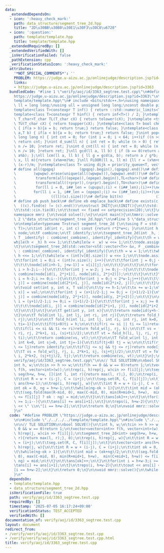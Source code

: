 ```yaml
---
data:
  _extendedDependsOn:
  - icon: ':heavy_check_mark:'
    path: data_structure/segment_tree_2d.hpp
    title: "2D\u30BB\u30B0\u30E1\u30F3\u30C8\u6728"
  - icon: ':question:'
    path: template/template.hpp
    title: template/template.hpp
  _extendedRequiredBy: []
  _extendedVerifiedWith: []
  _isVerificationFailed: false
  _pathExtension: cpp
  _verificationStatusIcon: ':heavy_check_mark:'
  attributes:
    '*NOT_SPECIAL_COMMENTS*': ''
    PROBLEM: https://judge.u-aizu.ac.jp/onlinejudge/description.jsp?id=3363
    links:
    - https://judge.u-aizu.ac.jp/onlinejudge/description.jsp?id=3363
  bundledCode: "#line 1 \"verify/aoj/id/3363_segtree.test.cpp\"\n#define PROBLEM \"\
    https://judge.u-aizu.ac.jp/onlinejudge/description.jsp?id=3363\"\n\n#line 1 \"\
    template/template.hpp\"\n# include <bits/stdc++.h>\nusing namespace std;\nusing\
    \ ll = long long;\nusing ull = unsigned long long;\nconst double pi = acos(-1);\n\
    template<class T>constexpr T inf() { return ::std::numeric_limits<T>::max(); }\n\
    template<class T>constexpr T hinf() { return inf<T>() / 2; }\ntemplate <typename\
    \ T_char>T_char TL(T_char cX) { return tolower(cX); }\ntemplate <typename T_char>T_char\
    \ TU(T_char cX) { return toupper(cX); }\ntemplate<class T> bool chmin(T& a,T b)\
    \ { if(a > b){a = b; return true;} return false; }\ntemplate<class T> bool chmax(T&\
    \ a,T b) { if(a < b){a = b; return true;} return false; }\nint popcnt(unsigned\
    \ long long n) { int cnt = 0; for (int i = 0; i < 64; i++)if ((n >> i) & 1)cnt++;\
    \ return cnt; }\nint d_sum(ll n) { int ret = 0; while (n > 0) { ret += n % 10;\
    \ n /= 10; }return ret; }\nint d_cnt(ll n) { int ret = 0; while (n > 0) { ret++;\
    \ n /= 10; }return ret; }\nll gcd(ll a, ll b) { if (b == 0)return a; return gcd(b,\
    \ a%b); };\nll lcm(ll a, ll b) { ll g = gcd(a, b); return a / g*b; };\nll MOD(ll\
    \ x, ll m){return (x%m+m)%m; }\nll FLOOR(ll x, ll m) {ll r = (x%m+m)%m; return\
    \ (x-r)/m; }\ntemplate<class T> using dijk = priority_queue<T, vector<T>, greater<T>>;\n\
    # define all(qpqpq)           (qpqpq).begin(),(qpqpq).end()\n# define UNIQUE(wpwpw)\
    \        (wpwpw).erase(unique(all((wpwpw))),(wpwpw).end())\n# define LOWER(epepe)\
    \         transform(all((epepe)),(epepe).begin(),TL<char>)\n# define UPPER(rprpr)\
    \         transform(all((rprpr)),(rprpr).begin(),TU<char>)\n# define rep(i,upupu)\
    \         for(ll i = 0, i##_len = (upupu);(i) < (i##_len);(i)++)\n# define reps(i,opopo)\
    \        for(ll i = 1, i##_len = (opopo);(i) <= (i##_len);(i)++)\n# define len(x)\
    \                ((ll)(x).size())\n# define bit(n)               (1LL << (n))\n\
    # define pb push_back\n# define eb emplace_back\n# define exists(c, e)       \
    \  ((c).find(e) != (c).end())\n\nstruct INIT{\n\tINIT(){\n\t\tstd::ios::sync_with_stdio(false);\n\
    \t\tstd::cin.tie(0);\n\t\tcout << fixed << setprecision(20);\n\t}\n}INIT;\n\n\
    namespace mmrz {\n\tvoid solve();\n}\n\nint main(){\n\tmmrz::solve();\n}\n#line\
    \ 2 \"data_structure/segment_tree_2d.hpp\"\n\n#line 5 \"data_structure/segment_tree_2d.hpp\"\
    \n\ntemplate<typename T>struct segment_tree_2d {\n\tusing F = std::function<T(T,\
    \ T)>;\n\tint id(int r, int c) const {return r*2*w+c; }\n\n\tint h, w;\n\tstd::vector<T>\
    \ node;\n\tF combine;\n\tT identify;\n\n\tsegment_tree_2d(int _h, int _w, F _combine,\
    \ T _identify) : combine(_combine), identify(_identify){\n\t\th = w = 1;\n\t\t\
    while(h < _h) h <<= 1;\n\t\twhile(w < _w) w <<= 1;\n\t\tnode.assign(4*h*w, identify);\n\
    \t}\n\n\tsegment_tree_2d(std::vector<std::vector<T>> &v, F _combine, T _identify)\
    \ : combine(_combine), identify(_identify){\n\t\th = w = 1;\n\t\twhile(h < (int)v.size())\
    \ h <<= 1;\n\t\twhile(w < (int)v[0].size()) w <<= 1;\n\t\tnode.assign(4*h*w, identify);\n\
    \t\tfor(int i = 0;i < (int)v.size(); i++){\n\t\t\tfor(int j = 0;j < (int)v[0].size();j++){\n\
    \t\t\t\tnode[id(i+h-1, j+w-1)] = v[i][j];\n\t\t\t}\n\t\t}\n\t\tfor(int i = 2*h-2;\
    \ i > h-2;i--){\n\t\t\tfor(int j = w-2; j >= 0;j--){\n\t\t\t\tnode[id(i, j)] =\
    \ combine(node[id(i, 2*j+1)], node[id(i, 2*j+2)]);\n\t\t\t}\n\t\t}\n\t\tfor(int\
    \ i = h-2;i >= 0;i--){\n\t\t\tfor(int j = 0;j < 2*w-1;j++){\n\t\t\t\tnode[id(i,\
    \ j)] = combine(node[id(2*i+1, j)], node[id(2*i+2, j)]);\n\t\t\t}\n\t\t}\n\t}\n\
    \n\tvoid set(int y, int x, T val){\n\t\ty += h-1;\n\t\tx += w-1;\n\t\tnode[id(y,\
    \ x)] = val;\n\n\t\tfor(int j = (x+1)/2-1;j >= 0;j = (j+1)/2-1){\n\t\t\tnode[id(y,\
    \ j)] = combine(node[id(y, 2*j+1)], node[id(y, 2*j+2)]);\n\t\t}\n\n\t\tfor(int\
    \ i = (y+1)/2-1;i >= 0;i = (i+1)/2-1){\n\t\t\tfor(int j = x;j >= 0;j = (j+1)/2-1){\n\
    \t\t\t\tnode[id(i, j)] = combine(node[id(2*i+1, j)], node[id(2*i+2, j)]);\n\t\t\
    \t}\n\t\t}\n\t}\n\n\tT get(int y, int x){\n\t\treturn node[id(y+h-1, x+w-1)];\n\
    \t}\n\n\tT fold(int li, int lj, int ri, int rj){\n\t\treturn fold_h(li, lj, ri,\
    \ rj);\n\t}\n\n\tT fold_h(int li, int lj, int ri, int rj, int k=0, int si=0, int\
    \ ti=-1){\n\t\tif(ti<0)ti = h;\n\n\t\tif(ri <= si || ti <= li)return identify;\n\
    \t\tif(li <= si && ti <= ri)return fold_w(lj, rj, k);\n\t\tT vs = fold_h(li, lj,\
    \ ri, rj, 2*k+1, si, (si+ti)/2);\n\t\tT vt = fold_h(li, lj, ri, rj, 2*k+2, (si+ti)/2,\
    \ ti);\n\t\treturn combine(vs, vt);\n\t}\n\n\tT fold_w(int lj, int rj, int i,\
    \ int k=0, int sj=0, int tj=-1){\n\t\tif(tj<0) tj = w;\n\n\t\tif(rj <= sj || tj\
    \ <= lj)return identify;\n\t\tif(lj <= sj && tj <= rj)return node[id(i, k)];\n\
    \t\tT vs = fold_w(lj, rj, i, 2*k+1, sj, (sj+tj)/2);\n\t\tT vt = fold_w(lj, rj,\
    \ i, 2*k+2, (sj+tj)/2, tj);\n\t\treturn combine(vs, vt);\n\t}\n};\n\n#line 5 \"\
    verify/aoj/id/3363_segtree.test.cpp\"\n\n// TLE SOLUTION\n\nbool SOLVE(){\n\t\
    int h, w;\n\tcin >> h >> w;\n\tif(h == 0 && w == 0)return 1;\n\tvector<vector<int>>\
    \ f(h, vector<int>(w));\n\trep(i, h)rep(j, w)cin >> f[i][j];\n\tsegment_tree_2d<int>\
    \ seg(h+w, h+w, [](int l, int r){return max(l, r);}, 0);\n\trep(i, h)rep(j, w){\n\
    \t\tint R = w + (i-j), C = (i+j);\n\t\tseg.set(R, C, f[i][j]);\n\t}\n\tvector<int>\
    \ ans(h+w-1);\n\trep(i, h)rep(j, w){\n\t\tint R = w + (i-j), C = (i+j);\n\t\t\
    int ok = 0, ng = h+w-1;\n\t\twhile(ng-ok > 1){\n\t\t\tint mid = (ok+ng)/2;\n\t\
    \t\t(seg.fold(max(R-mid, 0), max(C-mid, 0), min(R+mid+1, h+w),  min(C+mid+1, h+w))\
    \ <= f[i][j] ? ok : ng) = mid;\n\t\t}\n\t\tans[ok]++;\n\t}\n\tfor(int i = h+w-3;i\
    \ >= 1;i--){\n\t\tans[i] += ans[i+1];\n\t}\n\treps(i, h+w-2){\n\t\tcout << ans[i]\
    \ << \" \\n\"[i == h+w-2];\n\t}\n\treturn 0;\n}\n\nvoid mmrz::solve(){\n\twhile(!SOLVE());\n\
    }\n"
  code: "#define PROBLEM \"https://judge.u-aizu.ac.jp/onlinejudge/description.jsp?id=3363\"\
    \n\n#include \"./../../../template/template.hpp\"\n#include \"./../../../data_structure/segment_tree_2d.hpp\"\
    \n\n// TLE SOLUTION\n\nbool SOLVE(){\n\tint h, w;\n\tcin >> h >> w;\n\tif(h ==\
    \ 0 && w == 0)return 1;\n\tvector<vector<int>> f(h, vector<int>(w));\n\trep(i,\
    \ h)rep(j, w)cin >> f[i][j];\n\tsegment_tree_2d<int> seg(h+w, h+w, [](int l, int\
    \ r){return max(l, r);}, 0);\n\trep(i, h)rep(j, w){\n\t\tint R = w + (i-j), C\
    \ = (i+j);\n\t\tseg.set(R, C, f[i][j]);\n\t}\n\tvector<int> ans(h+w-1);\n\trep(i,\
    \ h)rep(j, w){\n\t\tint R = w + (i-j), C = (i+j);\n\t\tint ok = 0, ng = h+w-1;\n\
    \t\twhile(ng-ok > 1){\n\t\t\tint mid = (ok+ng)/2;\n\t\t\t(seg.fold(max(R-mid,\
    \ 0), max(C-mid, 0), min(R+mid+1, h+w),  min(C+mid+1, h+w)) <= f[i][j] ? ok :\
    \ ng) = mid;\n\t\t}\n\t\tans[ok]++;\n\t}\n\tfor(int i = h+w-3;i >= 1;i--){\n\t\
    \tans[i] += ans[i+1];\n\t}\n\treps(i, h+w-2){\n\t\tcout << ans[i] << \" \\n\"\
    [i == h+w-2];\n\t}\n\treturn 0;\n}\n\nvoid mmrz::solve(){\n\twhile(!SOLVE());\n\
    }\n"
  dependsOn:
  - template/template.hpp
  - data_structure/segment_tree_2d.hpp
  isVerificationFile: true
  path: verify/aoj/id/3363_segtree.test.cpp
  requiredBy: []
  timestamp: '2025-07-05 16:17:24+09:00'
  verificationStatus: TEST_ACCEPTED
  verifiedWith: []
documentation_of: verify/aoj/id/3363_segtree.test.cpp
layout: document
redirect_from:
- /verify/verify/aoj/id/3363_segtree.test.cpp
- /verify/verify/aoj/id/3363_segtree.test.cpp.html
title: verify/aoj/id/3363_segtree.test.cpp
---
```

